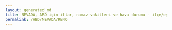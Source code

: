 ```yaml
---
layout: generated_md
title: NEVADA, ABD için iftar, namaz vakitleri ve hava durumu - ilçe/eyalet seç
permalink: /ABD/NEVADA/RENO
---
```


<script type="text/javascript">
  var country = ABD;
  var city = NEVADA;
  var state = RENO;
  var lat = 72;
  var lon = 21;
</script>

